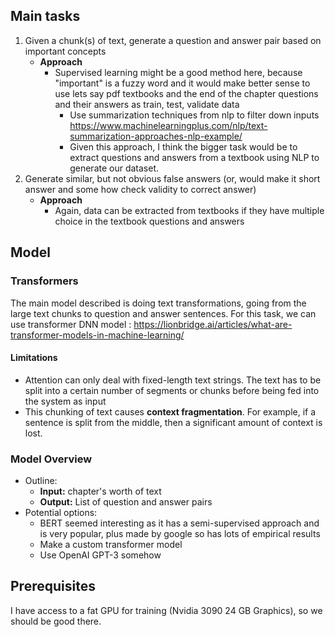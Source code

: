 ## Main tasks
1. Given a chunk(s) of text, generate a question and answer pair based on important concepts
	- **Approach**
   		 - Supervised learning might be a good method here, because "important" is a fuzzy word and it would make better sense to use lets say pdf textbooks and the end of the chapter questions and their answers as train, test, validate data
    	    - Use summarization techniques from nlp to filter down inputs https://www.machinelearningplus.com/nlp/text-summarization-approaches-nlp-example/
			- Given this approach, I think the bigger task would be to extract questions and answers from a textbook using NLP to generate our dataset. 
2. Generate similar, but not obvious false answers (or, would make it short answer and some how check validity to correct answer)
	- **Approach**
		- Again, data can be extracted from textbooks if they have multiple choice in the textbook questions and answers

## Model
### Transformers
The main model described is doing text transformations, going from the large text chunks to question and answer sentences. For this task, we can use transformer DNN model : https://lionbridge.ai/articles/what-are-transformer-models-in-machine-learning/

#### Limitations
-   Attention can only deal with fixed-length text strings. The text has to be split into a certain number of segments or chunks before being fed into the system as input
-   This chunking of text causes **context fragmentation**. For example, if a sentence is split from the middle, then a significant amount of context is lost. 

### Model Overview 
- Outline:
   - **Input:** chapter's worth of text
   - **Output:** List of question and answer pairs
- Potential options:
   - BERT seemed interesting as it has a semi-supervised approach and is very popular, plus made by google so has lots of empirical results 
   - Make a custom transformer model
   - Use OpenAI GPT-3 somehow

## Prerequisites
I have access to a fat GPU for training (Nvidia 3090 24 GB Graphics), so we should be good there.